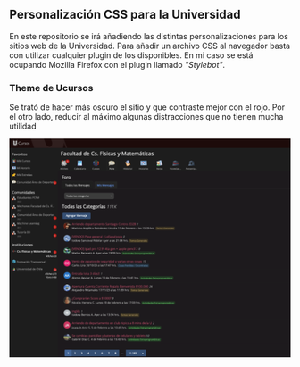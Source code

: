 ## Personalización CSS para la Universidad 

En este repositorio se irá añadiendo las distintas personalizaciones para los sitios web de la Universidad. Para añadir un 
archivo CSS al navegador basta con utilizar cualquier plugin de los disponibles. En mi caso se está ocupando Mozilla Firefox 
con el plugin llamado *"Stylebot"*. 

### Theme de Ucursos 

Se trató de hacer más oscuro el sitio y que contraste mejor con el rojo. Por el otro lado, reducir al máximo algunas distracciones 
que no tienen mucha utilidad

![Imagen de Ucursos con el theme](img/imgUcursos.png)
